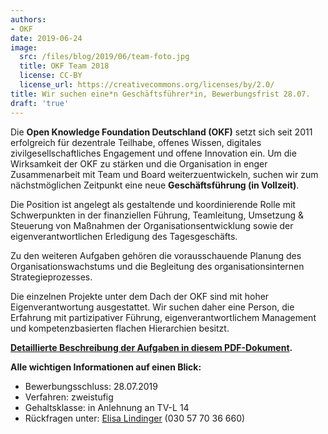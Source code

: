```yaml
---
authors:
- OKF
date: 2019-06-24
image:
  src: /files/blog/2019/06/team-foto.jpg
  title: OKF Team 2018
  license: CC-BY
  license_url: https://creativecommons.org/licenses/by/2.0/
title: Wir suchen eine*n Geschäftsführer*in, Bewerbungsfrist 28.07.
draft: 'true'
---
```


Die **Open Knowledge Foundation Deutschland (OKF)** setzt sich seit 2011 erfolgreich für dezentrale Teilhabe, offenes Wissen, digitales zivilgesellschaftliches Engagement und offene Innovation ein. Um die Wirksamkeit der OKF zu stärken und die Organisation in enger Zusammenarbeit mit Team und Board weiterzuentwickeln, suchen wir zum nächstmöglichen Zeitpunkt eine neue **Geschäftsführung (in Vollzeit)**.

Die Position ist angelegt als gestaltende und koordinierende Rolle mit Schwerpunkten in der finanziellen Führung, Teamleitung, Umsetzung & Steuerung von Maßnahmen der Organisationsentwicklung sowie der eigenverantwortlichen Erledigung des Tagesgeschäfts.

Zu den weiteren Aufgaben gehören die vorausschauende Planung des Organisationswachstums und die Begleitung des organisationsinternen Strategieprozesses.

Die einzelnen Projekte unter dem Dach der OKF sind mit hoher Eigenverantwortung ausgestattet. Wir suchen daher eine Person, die Erfahrung mit partizipativer Führung, eigenverantwortlichem Management und kompetenzbasierten flachen Hierarchien besitzt.

**[Detaillierte Beschreibung der Aufgaben in diesem PDF-Dokument](/files/documents/OKF_Ausschreibung_GF_2019.pdf).**

**Alle wichtigen Informationen auf einen Blick:**

* Bewerbungsschluss: 28.07.2019
* Verfahren: zweistufig
* Gehaltsklasse: in Anlehnung an TV-L 14
* Rückfragen unter: [Elisa Lindinger](mailto:elisa.lindinger@okfn.de) (030 57 70 36 660)